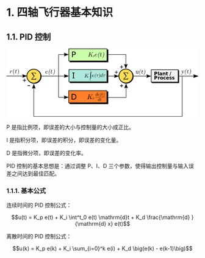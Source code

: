 # 1. 四轴飞行器基本知识

## 1.1. PID 控制

![PID 控制示意图](assets/ATK-MiniFly-PID控制示意图.png)

P 是指比例项，即误差的大小与控制量的大小成正比。

I 是指积分项，即误差的积分，即误差的变化量。

D 是指微分项，即误差的变化率。

PID 控制的基本思想是：通过调整 P、I、D 三个参数，使得输出控制量与输入误差之间达到最佳匹配。

### 1.1.1. 基本公式

连续时间的 PID 控制公式：

$$u(t) = K_p e(t) + K_i \int^t_0 e(t) \mathrm{d}t + K_d \frac{\mathrm{d} }{\mathrm{d} x} e(t)$$

离散时间的 PID 控制公式：

$$u(k) = K_p e(k) + K_i \sum_{i=0}^k e(i) + K_d \big(e(k) - e(k-1)\big)$$

